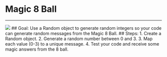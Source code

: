 
# Magic 8 Ball
  <hr/>
  <img src="./images/magic8ball.jpeg"/>
## Goal:
   Use a Random object to generate random integers so your code can generate random messages from the Magic 8 Ball.
## Steps:
1. Create a Random object.
2. Generate a random number between 0 and 3.
3. Map each value (0-3) to a unique message.
4. Test your code and receive some magic answers from the 8 ball.
  
 

